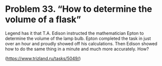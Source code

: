 # Problem 33. “How to determine the volume of a flask”

Legend has it that T.A. Edison instructed the mathematician Epton to determine the volume of the lamp bulb. Epton completed the task in just over an hour and proudly showed off his calculations. Then Edison showed how to do the same thing in a minute and much more accurately. How?

(https://www.trizland.ru/tasks/5049/)
